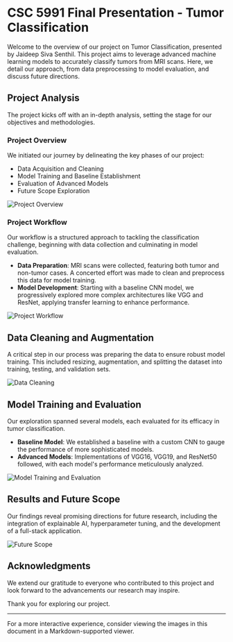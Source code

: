 
# CSC 5991 Final Presentation - Tumor Classification

Welcome to the overview of our project on Tumor Classification, presented by Jaideep Siva Senthil. This project aims to leverage advanced machine learning models to accurately classify tumors from MRI scans. Here, we detail our approach, from data preprocessing to model evaluation, and discuss future directions.

## Project Analysis

The project kicks off with an in-depth analysis, setting the stage for our objectives and methodologies.

### Project Overview

We initiated our journey by delineating the key phases of our project:

- Data Acquisition and Cleaning
- Model Training and Baseline Establishment
- Evaluation of Advanced Models
- Future Scope Exploration

![Project Overview](./presentation_images/slide_2_image.png)

### Project Workflow

Our workflow is a structured approach to tackling the classification challenge, beginning with data collection and culminating in model evaluation.

- **Data Preparation**: MRI scans were collected, featuring both tumor and non-tumor cases. A concerted effort was made to clean and preprocess this data for model training.
- **Model Development**: Starting with a baseline CNN model, we progressively explored more complex architectures like VGG and ResNet, applying transfer learning to enhance performance.

![Project Workflow](./presentation_images/slide_3_image.png)

## Data Cleaning and Augmentation

A critical step in our process was preparing the data to ensure robust model training. This included resizing, augmentation, and splitting the dataset into training, testing, and validation sets.

![Data Cleaning](./presentation_images/slide_4_image.png)

## Model Training and Evaluation

Our exploration spanned several models, each evaluated for its efficacy in tumor classification.

- **Baseline Model**: We established a baseline with a custom CNN to gauge the performance of more sophisticated models.
- **Advanced Models**: Implementations of VGG16, VGG19, and ResNet50 followed, with each model's performance meticulously analyzed.

![Model Training and Evaluation](./presentation_images/slide_5_image.png)

## Results and Future Scope

Our findings reveal promising directions for future research, including the integration of explainable AI, hyperparameter tuning, and the development of a full-stack application.

![Future Scope](./presentation_images/slide_6_image.png)

## Acknowledgments

We extend our gratitude to everyone who contributed to this project and look forward to the advancements our research may inspire.

Thank you for exploring our project.

---

For a more interactive experience, consider viewing the images in this document in a Markdown-supported viewer.
